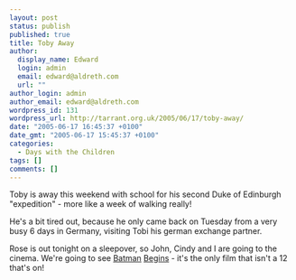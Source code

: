 ```yaml
---
layout: post
status: publish
published: true
title: Toby Away
author:
  display_name: Edward
  login: admin
  email: edward@aldreth.com
  url: ""
author_login: admin
author_email: edward@aldreth.com
wordpress_id: 131
wordpress_url: http://tarrant.org.uk/2005/06/17/toby-away/
date: "2005-06-17 16:45:37 +0100"
date_gmt: "2005-06-17 15:45:37 +0100"
categories:
  - Days with the Children
tags: []
comments: []
---
```


<p>Toby is away this weekend with school for his second Duke of Edinburgh "expedition" - more like a week of walking really!</p>
<p>He's a bit tired out, because he only came back on Tuesday from a very busy 6 days in Germany, visiting Tobi his german exchange partner.</p>
<p>Rose is out tonight on a sleepover, so John, Cindy and I are going to the cinema.  We're going to see <a href="https://www2.warnerbros.com/batmanbegins/index.html">Batman</a> <a href="https://www.imdb.com/title/tt0372784/">Begins</a> - it's the only film that isn't a 12 that's on!</p>
